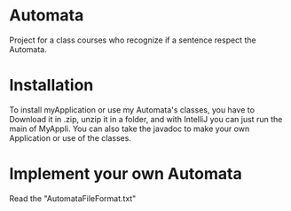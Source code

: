 # Automata

Project for a class courses who recognize if a sentence respect the Automata.

# Installation

To install myApplication or use my Automata's classes, you have to Download it in .zip, unzip it in a folder, and with IntelliJ you can just run the main of MyAppli.
You can also take the javadoc to make your own Application or use of the classes. 

# Implement your own Automata

Read the "AutomataFileFormat.txt"
